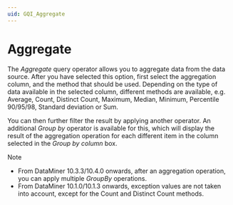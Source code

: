 ```yaml
---
uid: GQI_Aggregate
---
```


# Aggregate

The *Aggregate* query operator allows you to aggregate data from the data source. After you have selected this option, first select the aggregation column, and the method that should be used. Depending on the type of data available in the selected column, different methods are available, e.g. Average, Count, Distinct Count, Maximum, Median, Minimum, Percentile 90/95/98, Standard deviation or Sum.

You can then further filter the result by applying another operator. An additional *Group by* operator is available for this, which will display the result of the aggregation operation for each different item in the column selected in the *Group by column* box.

> [!NOTE]
>
> - From DataMiner 10.3.3/10.4.0 onwards, after an aggregation operation, you can apply multiple *GroupBy* operations.
> - From DataMiner 10.1.0/10.1.3 onwards, exception values are not taken into account, except for the Count and Distinct Count methods. <!-- RN35355 -->
